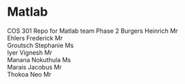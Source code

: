 # Matlab
COS 301 Repo for Matlab team Phase 2
Burgers 	Heinrich        Mr      
Ehlers  	Frederick       Mr      
Groutsch    Stephanie       Ms      
Iyer    	Vignesh 		Mr      
Manana  	Nokuthula       Ms      
Marais  	Jacobus 		Mr      
Thokoa  	Neo     		Mr      